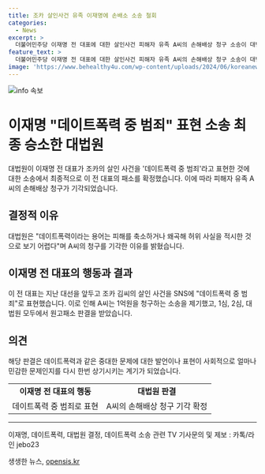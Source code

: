 ```yaml
---
title: 조카 살인사건 유족 이재명에 손배소 소송 철회
categories:
  - News
excerpt: >
  더불어민주당 이재명 전 대표에 대한 살인사건 피해자 유족 A씨의 손해배상 청구 소송이 대법원에서 최종 패소했습니다. 이 대표는 조카의 살인을 데이트폭력 중 범죄로 언급한 것에 대한 소송이었는데, 법원은 이를 허위 사실로 보기 어렵다며 청구를 기각했습니다. 이에 관련된 이야기는 계속될 전망이고, 관심이 집중될 것으로 보입니다. #이재명 #데이트폭력 #대법원
feature_text: >
  더불어민주당 이재명 전 대표에 대한 살인사건 피해자 유족 A씨의 손해배상 청구 소송이 대법원에서 최종 패소했습니다. 이 대표는 조카의 살인을 데이트폭력 중 범죄로 언급한 것에 대한 소송이었는데, 법원은 이를 허위 사실로 보기 어렵다며 청구를 기각했습니다. 이에 관련된 이야기는 계속될 전망이고, 관심이 집중될 것으로 보입니다. #이재명 #데이트폭력 #대법원
image: 'https://www.behealthy4u.com/wp-content/uploads/2024/06/koreanews.jpg'
---
```


<p><img src="https://www.behealthy4u.com/wp-content/uploads/2024/06/koreanews.jpg" alt="info 속보" /></p>

<h1>이재명 "데이트폭력 중 범죄" 표현 소송 최종 승소한 대법원</h1>

<p data-ke-size="size16">대법원이 이재명 전 대표가 조카의 살인 사건을 '데이트폭력 중 범죄'라고 표현한 것에 대한 소송에서 최종적으로 이 전 대표의 패소를 확정했습니다. 이에 따라 피해자 유족 A씨의 손해배상 청구가 기각되었습니다.</p>

<h2 data-ke-size="size26">결정적 이유</h2>

<p data-ke-size="size16">대법원은 "데이트폭력이라는 용어는 피해를 축소하거나 왜곡해 허위 사실을 적시한 것으로 보기 어렵다"며 A씨의 청구를 기각한 이유를 밝혔습니다.</p>

<h2 data-ke-size="size26">이재명 전 대표의 행동과 결과</h2>

<p data-ke-size="size16">이 전 대표는 지난 대선을 앞두고 조카 김씨의 살인 사건을 SNS에 "데이트폭력 중 범죄"로 표현했습니다. 이로 인해 A씨는 1억원을 청구하는 소송을 제기했고, 1심, 2심, 대법원 모두에서 원고패소 판결을 받았습니다.</p>

<h2 data-ke-size="size26">의견</h2>

<p data-ke-size="size16">해당 판결은 데이트폭력과 같은 중대한 문제에 대한 발언이나 표현이 사회적으로 얼마나 민감한 문제인지를 다시 한번 상기시키는 계기가 되었습니다.</p>

<table>
    <tr>
        <td style="text-align: center; height: 17px;"><b>이재명 전 대표의 행동</b></td>
        <td style="text-align: center; height: 17px;"><b>대법원 판결</b></td>
    </tr>
    <tr>
        <td style="text-align: center; height: 17px;">데이트폭력 중 범죄로 표현</td>
        <td style="text-align: center; height: 17px;">A씨의 손해배상 청구 기각 확정</td>
    </tr>
</table>

<p><hr>
이재명, 데이트폭력, 대법원 결정, 데이트폭력 소송 관련 TV 기사문의 및 제보 : 카톡/라인 jebo23</p>
생생한 뉴스, <a href="https://opensis.kr" rel="dofollow">opensis.kr</a>


